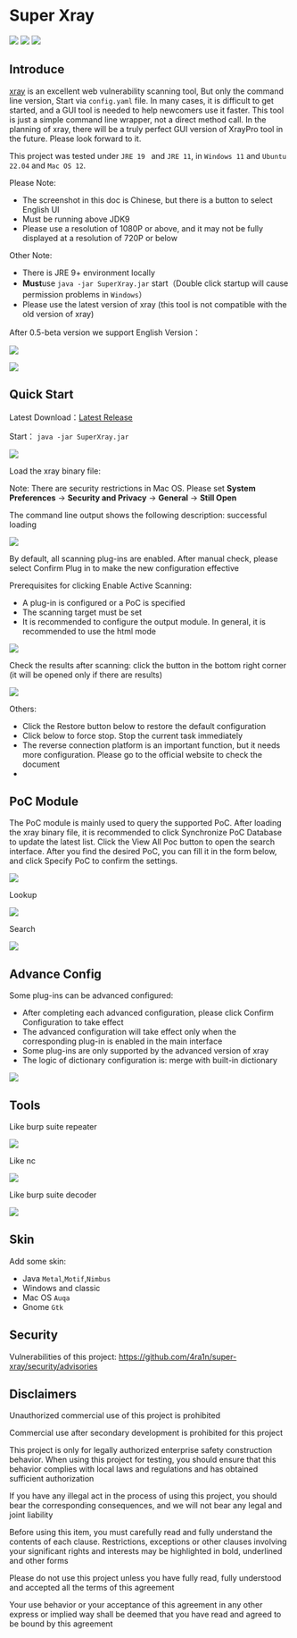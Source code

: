 # Super Xray
[![](https://img.shields.io/github/v/release/4ra1n/super-xray)](https://github.com/4ra1n/super-xray/releases/latest)
![](https://img.shields.io/github/downloads/4ra1n/super-xray/total)
![](https://img.shields.io/badge/Java%20Code%20Lines-4080-orange)

## Introduce

[xray](https://github.com/chaitin/xray) is an excellent web vulnerability scanning tool, But only the command line version, Start via `config.yaml` file. In many cases, it is difficult to get started, and a GUI tool is needed to help newcomers use it faster. This tool is just a simple command line wrapper, not a direct method call. In the planning of xray, there will be a truly perfect GUI version of XrayPro tool in the future. Please look forward to it.

This project was tested under `JRE 19 ` and `JRE 11`, in `Windows 11` and `Ubuntu 22.04` and `Mac OS 12`.

Please Note:
- The screenshot in this doc is Chinese, but there is a button to select English UI
- Must be running above JDK9
- Please use a resolution of 1080P or above, and it may not be fully displayed at a resolution of 720P or below

Other Note:

- There is JRE 9+ environment locally
- **Must**use `java -jar SuperXray.jar` start（Double click startup will cause permission problems in `Windows`）
- Please use the latest version of xray (this tool is not compatible with the old version of xray)

After 0.5-beta version we support English Version：

![](../img/12.png)

![](../img/13.png)

## Quick Start

Latest Download：[Latest Release](https://github.com/4ra1n/super-xray/releases/latest)

Start： `java -jar SuperXray.jar`

![](../img/01.png)


Load the xray binary file:

Note: There are security restrictions in Mac OS. Please set **System Preferences** -> **Security and Privacy** -> **General** -> **Still Open**

The command line output shows the following description: successful loading

![](../img/02.png)

By default, all scanning plug-ins are enabled. After manual check, please select Confirm Plug in to make the new configuration effective

Prerequisites for clicking Enable Active Scanning:

- A plug-in is configured or a PoC is specified
- The scanning target must be set
- It is recommended to configure the output module. In general, it is recommended to use the html mode

![](../img/03.png)

Check the results after scanning: click the button in the bottom right corner (it will be opened only if there are results)

![](../img/04.png)

Others:

- Click the Restore button below to restore the default configuration
- Click below to force stop. Stop the current task immediately
- The reverse connection platform is an important function, but it needs more configuration. Please go to the official website to check the document
- 
## PoC Module

The PoC module is mainly used to query the supported PoC. After loading the xray binary file, it is recommended to click Synchronize PoC Database to update the latest list. Click the View All Poc button to open the search interface. After you find the desired PoC, you can fill it in the form below, and click Specify PoC to confirm the settings.

![](../img/09.png)

Lookup

![](../img/10.png)

Search

![](../img/11.png)

## Advance Config

Some plug-ins can be advanced configured:

- After completing each advanced configuration, please click Confirm Configuration to take effect
- The advanced configuration will take effect only when the corresponding plug-in is enabled in the main interface
- Some plug-ins are only supported by the advanced version of xray
- The logic of dictionary configuration is: merge with built-in dictionary

![](../img/05.png)

## Tools

Like burp suite repeater

![](../img/06.png)

Like nc

![](../img/07.png)

Like burp suite decoder

![](../img/08.png)

## Skin

Add some skin:
- Java `Metal`,`Motif`,`Nimbus`
- Windows and classic
- Mac OS `Auqa`
- Gnome `Gtk`

## Security

Vulnerabilities of this project: https://github.com/4ra1n/super-xray/security/advisories

## Disclaimers

Unauthorized commercial use of this project is prohibited

Commercial use after secondary development is prohibited for this project

This project is only for legally authorized enterprise safety construction behavior. When using this project for testing, you should ensure that this behavior complies with local laws and regulations and has obtained sufficient authorization

If you have any illegal act in the process of using this project, you should bear the corresponding consequences, and we will not bear any legal and joint liability

Before using this item, you must carefully read and fully understand the contents of each clause. Restrictions, exceptions or other clauses involving your significant rights and interests may be highlighted in bold, underlined and other forms

Please do not use this project unless you have fully read, fully understood and accepted all the terms of this agreement

Your use behavior or your acceptance of this agreement in any other express or implied way shall be deemed that you have read and agreed to be bound by this agreement